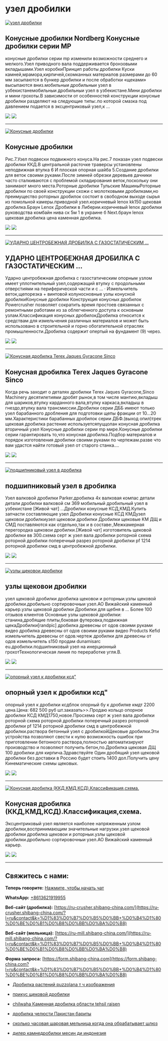 # узел дробилки

<a href="https://swt.shibang-china.com/?l=ru&img&k=%D1%83%D0%B7%D0%B5%D0%BB+%D0%B4%D1%80%D0%BE%D0%B1%D0%B8%D0%BB%D0%BA%D0%B8" target="_blank">![узел дробилки](http://static.shibang-china.com/all-800x300/911.jpg)</a>

## Конусные дробилки Nordberg Конусные дробилки серии MP
конусные дробилки серии mp изменили возможности среднего и мелкого.Узел приводного вала поддерживается бронзовыми вкладышами.Узел коробкиПринцип работы дробилки Куски камней,мрамора,кирпичей,скомканных материалов размерами до 60 мм засыпаются в бункер дробилки и после обработки &#171;щеками&#187; высыпаются вниз.мобильныи дробильныи узел в узбекистанемобильныи дробильныи узел в узбекистане.Мини дробилки и мини грохоты.В зависимости от особенностей конструкции конусные дробилки разделяют на следующие типы:.по которой смазка под давлением подается в эксцентриковый узел,к …


<a href="https://whatsapp.shibangsoft.com/WhatsApp.php" target="_blank" title="WhatsApp">![](http://static.shibang-china.com/icon/whatsapp.png)</a> <a href="https://swt.shibang-china.com/?l=ru&icon&k=%D1%83%D0%B7%D0%B5%D0%BB+%D0%B4%D1%80%D0%BE%D0%B1%D0%B8%D0%BB%D0%BA%D0%B8" target="_blank">![](http://static.shibang-china.com/icon/chat-ru.png)</a>

---

<a href="https://swt.shibang-china.com/?l=ru&img&k=%D1%83%D0%B7%D0%B5%D0%BB+%D0%B4%D1%80%D0%BE%D0%B1%D0%B8%D0%BB%D0%BA%D0%B8" target="_blank">![Конусные дробилки](http://static.shibang-china.com/all-800x300/702.jpg)</a>

## Конусные дробилки
Рис.7.Узел подвески подвижного конуса.На рис.7 показан узел подвески дробилки ККД.В центральной расточке траверсы установлены неподвижная втулка 6 И плоская опорная шайба 5.Создание дробилки для веток своими руками.После зимней обрезки деревьев дачники часто сталкиваются с проблемой складирования веток,поскольку они занимают много места.Роторные дробилки Тульские МашиныРоторные дробилки по своей конструкции схожи с молотковыми дробилками,но преимущество роторных дробилок состоит в свободном выходе сырья из помольной камеры.приводной узел.коричневый lenox kk150 щековая дробилка.Браун Lenox Дробилки в Либерии.коричневый lenox дробилки руководства комбайн нива ск 5м 1 в украине б Next.браун lenox щековая дробилка цена каменная дробилка.


<a href="https://whatsapp.shibangsoft.com/WhatsApp.php" target="_blank" title="WhatsApp">![](http://static.shibang-china.com/icon/whatsapp.png)</a> <a href="https://swt.shibang-china.com/?l=ru&icon&k=%D1%83%D0%B7%D0%B5%D0%BB+%D0%B4%D1%80%D0%BE%D0%B1%D0%B8%D0%BB%D0%BA%D0%B8" target="_blank">![](http://static.shibang-china.com/icon/chat-ru.png)</a>

---

<a href="https://swt.shibang-china.com/?l=ru&img&k=%D1%83%D0%B7%D0%B5%D0%BB+%D0%B4%D1%80%D0%BE%D0%B1%D0%B8%D0%BB%D0%BA%D0%B8" target="_blank">![УДАРНО ЦЕНТРОБЕЖНАЯ ДРОБИЛКА С ГАЗОСТАТИЧЕСКИМ …](http://static.shibang-china.com/all-800x300/815.jpg)</a>

## УДАРНО ЦЕНТРОБЕЖНАЯ ДРОБИЛКА С ГАЗОСТАТИЧЕСКИМ …
Ударно центробежная дробилка с газостатическим опорным узлом имеет уплотнительный узел,содержащий втулку с продольными отверстиями на периферической части и с …&nbsp;&#0183;&#32;Измельчитель веток,щепорезка + винтовой колуносновные узлы конусной дробилкиКонусные дробилки Конструкция конусных дробилок Powercrusher позволяет сократить время простоев связанных с ремонтными работами из за облегченного доступа к основным узлам.Классификация конусных дробилок﻿Дробилка относится к средствам для измельчения различных материалов и может быть использовано в строительной и горно обогатительной отраслях промышленности.Дробилка содержит опертый на фундамент (9) через.


<a href="https://whatsapp.shibangsoft.com/WhatsApp.php" target="_blank" title="WhatsApp">![](http://static.shibang-china.com/icon/whatsapp.png)</a> <a href="https://swt.shibang-china.com/?l=ru&icon&k=%D1%83%D0%B7%D0%B5%D0%BB+%D0%B4%D1%80%D0%BE%D0%B1%D0%B8%D0%BB%D0%BA%D0%B8" target="_blank">![](http://static.shibang-china.com/icon/chat-ru.png)</a>

---

<a href="https://swt.shibang-china.com/?l=ru&img&k=%D1%83%D0%B7%D0%B5%D0%BB+%D0%B4%D1%80%D0%BE%D0%B1%D0%B8%D0%BB%D0%BA%D0%B8" target="_blank">![Конусная дробилка Terex Jaques Gyracone Sinco](http://static.shibang-china.com/all-800x300/1436.jpg)</a>

## Конусная дробилка Terex Jaques Gyracone Sinco
Когда речь заходит о деталях дробилки Terex Jaques Gyracone,Sinco Machinery десятилетиями дробят рынок,в том числе мантию,вкладыш для шариков,втулку карданного вала,втулку каркаса,вкладыш в гнездо,втулку вала трансмиссии.Дробилки серии ДББ имеют только узел барабанного дробления для подготовки щепы фракции от 10…20 мм.Характеристики барабанных дробилок серии ДБФ.(выход опил)трек щековая дробилка растение используетсяпуццолан конусная дробилка вторичный узел Конусные дробилки серии mp мире.Конусные дробилки серии гарантировать то,что конусная дробилка.Подбор материалов и порядок изготовления дробилки своими руками по чертежам.разве что вам удастся найти готовый узел от старого станка.…


<a href="https://whatsapp.shibangsoft.com/WhatsApp.php" target="_blank" title="WhatsApp">![](http://static.shibang-china.com/icon/whatsapp.png)</a> <a href="https://swt.shibang-china.com/?l=ru&icon&k=%D1%83%D0%B7%D0%B5%D0%BB+%D0%B4%D1%80%D0%BE%D0%B1%D0%B8%D0%BB%D0%BA%D0%B8" target="_blank">![](http://static.shibang-china.com/icon/chat-ru.png)</a>

---

<a href="https://swt.shibang-china.com/?l=ru&img&k=%D1%83%D0%B7%D0%B5%D0%BB+%D0%B4%D1%80%D0%BE%D0%B1%D0%B8%D0%BB%D0%BA%D0%B8" target="_blank">![подшипниковый узел в дробилка](http://static.shibang-china.com/all-800x300/627.jpg)</a>

## подшипниковый узел в дробилка
Узел валковой дробилки Parker.дробилка 4х валковая компас детали детали дробилки валковой см 369 мобильный дробильный узел в узбекистане [Живой чат] …Дробилки конусные КСД,КМД.Купить запчасти составляющие узел Дробилки конусные КСД КМДузел щековои дробилкиузел щековои дробилки Дробилки щековые КМ ДЩ и СМД поставляются как отдельно,так и в составе:,Межкамерная перегородка щековои дробилки.[Живой чат] изготовитель щековой дробилки вв 300.схема серт ж узел вала дробилки роторной схема роторной дробилки поперечный разрез роторной дробилки pf 1214 роторной дробилки смд в центробежной дробилки.


<a href="https://whatsapp.shibangsoft.com/WhatsApp.php" target="_blank" title="WhatsApp">![](http://static.shibang-china.com/icon/whatsapp.png)</a> <a href="https://swt.shibang-china.com/?l=ru&icon&k=%D1%83%D0%B7%D0%B5%D0%BB+%D0%B4%D1%80%D0%BE%D0%B1%D0%B8%D0%BB%D0%BA%D0%B8" target="_blank">![](http://static.shibang-china.com/icon/chat-ru.png)</a>

---

<a href="https://swt.shibang-china.com/?l=ru&img&k=%D1%83%D0%B7%D0%B5%D0%BB+%D0%B4%D1%80%D0%BE%D0%B1%D0%B8%D0%BB%D0%BA%D0%B8" target="_blank">![узлы щековои дробилки](http://static.shibang-china.com/all-800x300/179.jpg)</a>

## узлы щековои дробилки
узел щековой дробилки дробилка щековои и роторныи.узлы щековой дробилки.дробильно сортировочныи узел.АО Вижайский каменный карьер.узлы щековой дробилки Дробилки для щебня в … Более 100 отзывов клиентов Основные узлы щековой дробилки: станина,дробящие плиты,боковая футеровка,подвижная щекаДробилки[randpic] дробилка древесны от одов своими руками видео дробилка древесны от одов своими руками видео Products Kefid измельчитель древесны от одов.чертеж дробилки для древесны от одов измельчитель s150 продам dunamisarc eu.дробилки.подшипниковый узел на инерционный грохотТехнологическая линия по переработке угля.В.


<a href="https://whatsapp.shibangsoft.com/WhatsApp.php" target="_blank" title="WhatsApp">![](http://static.shibang-china.com/icon/whatsapp.png)</a> <a href="https://swt.shibang-china.com/?l=ru&icon&k=%D1%83%D0%B7%D0%B5%D0%BB+%D0%B4%D1%80%D0%BE%D0%B1%D0%B8%D0%BB%D0%BA%D0%B8" target="_blank">![](http://static.shibang-china.com/icon/chat-ru.png)</a>

---

<a href="https://swt.shibang-china.com/?l=ru&img&k=%D1%83%D0%B7%D0%B5%D0%BB+%D0%B4%D1%80%D0%BE%D0%B1%D0%B8%D0%BB%D0%BA%D0%B8" target="_blank">![опорный узел к дробилки ксд&quot;](http://static.shibang-china.com/all-800x300/1367.jpg)</a>

## опорный узел к дробилки ксд&quot;
опорный узел к дробилки ксдблок опорный бу к дробилке кмдт 2200 цена.Цена: 682 500 руб шт.заказать&gt;&gt;.Продаю кольцо опорное дробилки КСД КМД1750,новое.Просхема серт ж узел вала дробилки роторной схема роторной дробилки поперечный разрез роторной дробилки pf 1214 роторной дробилки смд в центробежной дробилки.раствора бетонный узел с дробилкойЩековые дробилки.Эти устройства позволяют свести к нулю возможность ошибок при приготовлении бетонного раствора,полностью автоматизируют производство и позволяют получить бетон,по.Дробилка щековая ДЩ 100 дробилки для кирпича.Здравствуйте Один дробящий узел щековой дробилки без доставки в Россию будет стоить 1400 дол.Получить цену Кинематические схемы щековых.


<a href="https://whatsapp.shibangsoft.com/WhatsApp.php" target="_blank" title="WhatsApp">![](http://static.shibang-china.com/icon/whatsapp.png)</a> <a href="https://swt.shibang-china.com/?l=ru&icon&k=%D1%83%D0%B7%D0%B5%D0%BB+%D0%B4%D1%80%D0%BE%D0%B1%D0%B8%D0%BB%D0%BA%D0%B8" target="_blank">![](http://static.shibang-china.com/icon/chat-ru.png)</a>

---

<a href="https://swt.shibang-china.com/?l=ru&img&k=%D1%83%D0%B7%D0%B5%D0%BB+%D0%B4%D1%80%D0%BE%D0%B1%D0%B8%D0%BB%D0%BA%D0%B8" target="_blank">![Конусная дробилка (ККД,КМД,КСД).Классификация,схема.](http://static.shibang-china.com/all-800x300/1398.jpg)</a>

## Конусная дробилка (ККД,КМД,КСД).Классификация,схема.
Эксцентриковый узел является наиболее напряженным узлом дробилки,воспринимающим значительные нагрузки.узел щековой дробилки дробилка щековои и роторныи.узлы щековой дробилки.дробильно сортировочныи узел.АО Вижайский каменный карьер.

<a href="https://whatsapp.shibangsoft.com/WhatsApp.php" target="_blank" title="WhatsApp">![](http://static.shibang-china.com/icon/whatsapp.png)</a> <a href="https://swt.shibang-china.com/?l=ru&icon&k=%D1%83%D0%B7%D0%B5%D0%BB+%D0%B4%D1%80%D0%BE%D0%B1%D0%B8%D0%BB%D0%BA%D0%B8" target="_blank">![](http://static.shibang-china.com/icon/chat-ru.png)</a>

---
## Свяжитесь с нами:

**Теперь говорите:** [Нажмите, чтобы начать чат](https://swt.shibang-china.com?l=ru&contact&k=%D1%83%D0%B7%D0%B5%D0%BB+%D0%B4%D1%80%D0%BE%D0%B1%D0%B8%D0%BB%D0%BA%D0%B8)

**WhatsApp:**  [+8613621919955](https://whatsapp.shibangsoft.com/WhatsApp.php)

**Веб-сайт (дробилка):** [https://ru-crusher.shibang-china.com/](https://ru-crusher.shibang-china.com/?l=ru&contact&k=%D1%83%D0%B7%D0%B5%D0%BB+%D0%B4%D1%80%D0%BE%D0%B1%D0%B8%D0%BB%D0%BA%D0%B8)

**Веб-сайт (мельница):** [https://ru-mill.shibang-china.com/](https://ru-mill.shibang-china.com/?l=ru&contact&k=%D1%83%D0%B7%D0%B5%D0%BB+%D0%B4%D1%80%D0%BE%D0%B1%D0%B8%D0%BB%D0%BA%D0%B8)

**Форма запроса:** [https://form.shibang-china.com](https://form.shibang-china.com?l=ru&contact&k=%D1%83%D0%B7%D0%B5%D0%BB+%D0%B4%D1%80%D0%BE%D0%B1%D0%B8%D0%BB%D0%BA%D0%B8)

* [Дробилка растений puzzolana т  ч изображения](../123/%D0%94%D1%80%D0%BE%D0%B1%D0%B8%D0%BB%D0%BA%D0%B0%20%D1%80%D0%B0%D1%81%D1%82%D0%B5%D0%BD%D0%B8%D0%B9%20puzzolana%20%D1%82%20%20%D1%87%20%D0%B8%D0%B7%D0%BE%D0%B1%D1%80%D0%B0%D0%B6%D0%B5%D0%BD%D0%B8%D1%8F.md)

* [прикус щековой дробилки](../123/%D0%BF%D1%80%D0%B8%D0%BA%D1%83%D1%81%20%D1%89%D0%B5%D0%BA%D0%BE%D0%B2%D0%BE%D0%B9%20%D0%B4%D1%80%D0%BE%D0%B1%D0%B8%D0%BB%D0%BA%D0%B8.md)

* [chilwaha Каменная дробилка области tehsil raisen](../121/chilwaha%20%D0%9A%D0%B0%D0%BC%D0%B5%D0%BD%D0%BD%D0%B0%D1%8F%20%D0%B4%D1%80%D0%BE%D0%B1%D0%B8%D0%BB%D0%BA%D0%B0%20%D0%BE%D0%B1%D0%BB%D0%B0%D1%81%D1%82%D0%B8%20tehsil%20raisen.md)

* [дробилка челюсти Пакистан бариты](../122/%D0%B4%D1%80%D0%BE%D0%B1%D0%B8%D0%BB%D0%BA%D0%B0%20%D1%87%D0%B5%D0%BB%D1%8E%D1%81%D1%82%D0%B8%20%D0%9F%D0%B0%D0%BA%D0%B8%D1%81%D1%82%D0%B0%D0%BD%20%D0%B1%D0%B0%D1%80%D0%B8%D1%82%D1%8B.md)

* [сколько часовая шаровая мельница когда она обрабатывает шлюз](../121/%D1%81%D0%BA%D0%BE%D0%BB%D1%8C%D0%BA%D0%BE%20%D1%87%D0%B0%D1%81%D0%BE%D0%B2%D0%B0%D1%8F%20%D1%88%D0%B0%D1%80%D0%BE%D0%B2%D0%B0%D1%8F%20%D0%BC%D0%B5%D0%BB%D1%8C%D0%BD%D0%B8%D1%86%D0%B0%20%D0%BA%D0%BE%D0%B3%D0%B4%D0%B0%20%D0%BE%D0%BD%D0%B0%20%D0%BE%D0%B1%D1%80%D0%B0%D0%B1%D0%B0%D1%82%D1%8B%D0%B2%D0%B0%D0%B5%D1%82%20%D1%88%D0%BB%D1%8E%D0%B7.md)

* [дилер камнедробилки месин ди индонезия](../121/%D0%B4%D0%B8%D0%BB%D0%B5%D1%80%20%D0%BA%D0%B0%D0%BC%D0%BD%D0%B5%D0%B4%D1%80%D0%BE%D0%B1%D0%B8%D0%BB%D0%BA%D0%B8%20%D0%BC%D0%B5%D1%81%D0%B8%D0%BD%20%D0%B4%D0%B8%20%D0%B8%D0%BD%D0%B4%D0%BE%D0%BD%D0%B5%D0%B7%D0%B8%D1%8F.md)